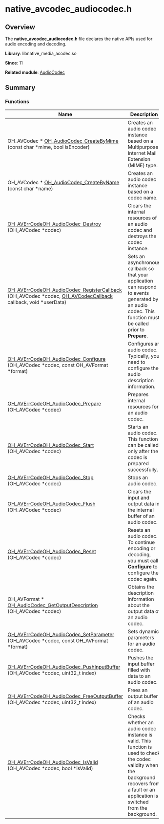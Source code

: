 # native_avcodec_audiocodec.h


## Overview

The **native_avcodec_audiocodec.h** file declares the native APIs used for audio encoding and decoding.

**Library**: libnative_media_acodec.so

**Since**: 11

**Related module**: [AudioCodec](_audio_codec.md)


## Summary


### Functions

| Name| Description| 
| -------- | -------- |
| OH_AVCodec \* [OH_AudioCodec_CreateByMime](_audio_codec.md#oh_audiocodec_createbymime) (const char \*mime, bool isEncoder) | Creates an audio codec instance based on a Multipurpose Internet Mail Extension (MIME) type.| 
| OH_AVCodec \* [OH_AudioCodec_CreateByName](_audio_codec.md#oh_audiocodec_createbyname) (const char \*name) | Creates an audio codec instance based on a codec name.| 
| [OH_AVErrCode](_core.md#oh_averrcode)[OH_AudioCodec_Destroy](_audio_codec.md#oh_audiocodec_destroy) (OH_AVCodec \*codec) | Clears the internal resources of an audio codec and destroys the codec instance.| 
| [OH_AVErrCode](_core.md#oh_averrcode)[OH_AudioCodec_RegisterCallback](_audio_codec.md#oh_audiocodec_registercallback) (OH_AVCodec \*codec, [OH_AVCodecCallback](_o_h___a_v_codec_callback.md) callback, void \*userData) | Sets an asynchronous callback so that your application can respond to events generated by an audio codec. This function must be called prior to **Prepare**.| 
| [OH_AVErrCode](_core.md#oh_averrcode)[OH_AudioCodec_Configure](_audio_codec.md#oh_audiocodec_configure) (OH_AVCodec \*codec, const OH_AVFormat \*format) | Configures an audio codec. Typically, you need to configure the audio description information.| 
| [OH_AVErrCode](_core.md#oh_averrcode)[OH_AudioCodec_Prepare](_audio_codec.md#oh_audiocodec_prepare) (OH_AVCodec \*codec) | Prepares internal resources for an audio codec.| 
| [OH_AVErrCode](_core.md#oh_averrcode)[OH_AudioCodec_Start](_audio_codec.md#oh_audiocodec_start) (OH_AVCodec \*codec) | Starts an audio codec. This function can be called only after the codec is prepared successfully.| 
| [OH_AVErrCode](_core.md#oh_averrcode)[OH_AudioCodec_Stop](_audio_codec.md#oh_audiocodec_stop) (OH_AVCodec \*codec) | Stops an audio codec.| 
| [OH_AVErrCode](_core.md#oh_averrcode)[OH_AudioCodec_Flush](_audio_codec.md#oh_audiocodec_flush) (OH_AVCodec \*codec) | Clears the input and output data in the internal buffer of an audio codec.| 
| [OH_AVErrCode](_core.md#oh_averrcode)[OH_AudioCodec_Reset](_audio_codec.md#oh_audiocodec_reset) (OH_AVCodec \*codec) | Resets an audio codec. To continue encoding or decoding, you must call **Configure** to configure the codec again.| 
| OH_AVFormat \* [OH_AudioCodec_GetOutputDescription](_audio_codec.md#oh_audiocodec_getoutputdescription) (OH_AVCodec \*codec) | Obtains the description information about the output data of an audio codec.| 
| [OH_AVErrCode](_core.md#oh_averrcode)[OH_AudioCodec_SetParameter](_audio_codec.md#oh_audiocodec_setparameter) (OH_AVCodec \*codec, const OH_AVFormat \*format) | Sets dynamic parameters for an audio codec.| 
| [OH_AVErrCode](_core.md#oh_averrcode)[OH_AudioCodec_PushInputBuffer](_audio_codec.md#oh_audiocodec_pushinputbuffer) (OH_AVCodec \*codec, uint32_t index) | Pushes the input buffer filled with data to an audio codec.| 
| [OH_AVErrCode](_core.md#oh_averrcode)[OH_AudioCodec_FreeOutputBuffer](_audio_codec.md#oh_audiocodec_freeoutputbuffer) (OH_AVCodec \*codec, uint32_t index) | Frees an output buffer of an audio codec.| 
| [OH_AVErrCode](_core.md#oh_averrcode)[OH_AudioCodec_IsValid](_audio_codec.md#oh_audiocodec_isvalid) (OH_AVCodec \*codec, bool \*isValid) | Checks whether an audio codec instance is valid. This function is used to check the codec validity when the background recovers from a fault or an application is switched from the background.| 
